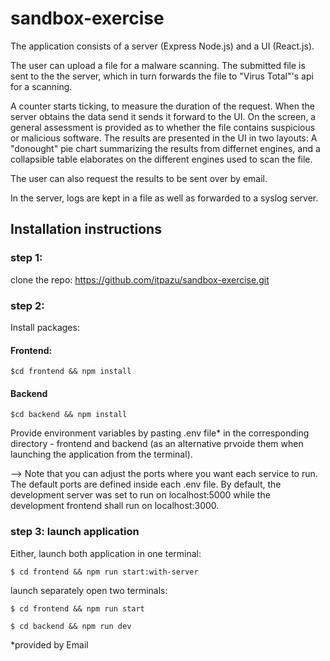 # sandbox-exercise

The application consists of a server (Express Node.js) and a UI (React.js).

The user can upload a file for a malware scanning. The submitted file is sent to the the server, 
which in turn forwards the file to "Virus Total"'s api for a scanning. 

A counter starts ticking, to measure the duration of the request. When the server obtains the data send it sends it forward to the UI. 
On the screen, a general assessment is provided as to whether the file contains suspicious or malicious software. The results are presented in the UI in two layouts:
A "donought" pie chart summarizing the results from differnet engines, and a collapsible table elaborates on the different engines used to scan the file. 

The user can also request the results to be sent over by email. 

In the server, logs are kept in a file as well as forwarded to a syslog server. 

## Installation instructions

### step 1: 
clone the repo: https://github.com/itpazu/sandbox-exercise.git

### step 2: 
Install packages:

#### Frontend: 
    $cd frontend && npm install
#### Backend
    $cd backend && npm install

Provide environment variables by pasting .env file* in the corresponding directory - frontend and backend 
(as an alternative prvoide them when launching the application from the terminal).

--> Note that you can adjust the ports where you want each service to run. The default ports are defined inside each .env file. 
By default, the development server was set to run on localhost:5000 while the development frontend shall run on localhost:3000. 

### step 3: launch application
  
  Either, launch both application in one terminal:
  
    $ cd frontend && npm run start:with-server
  
  launch separately open two terminals:
    
    $ cd frontend && npm run start
    
    $ cd backend && npm run dev
      
   
  *provided by Email
